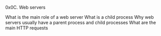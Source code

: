 0x0C. Web servers

What is the main role of a web server
What is a child process
Why web servers usually have a parent process and child processes
What are the main HTTP requests
